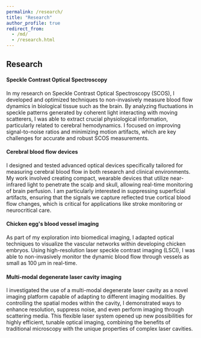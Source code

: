 ```yaml
---
permalink: /research/
title: "Research"
author_profile: true
redirect_from: 
  - /md/
  - /research.html
---
```


## Research 
#### Speckle Contrast Optical Spectroscopy
In my research on Speckle Contrast Optical Spectroscopy (SCOS), I developed and optimized techniques to non-invasively measure blood flow dynamics in biological tissue such as the brain. By analyzing fluctuations in speckle patterns generated by coherent light interacting with moving scatterers, I was able to extract crucial physiological information, particularly related to cerebral hemodynamics. I focused on improving signal-to-noise ratios and minimizing motion artifacts, which are key challenges for accurate and robust SCOS measurements.

#### Cerebral blood flow devices 
I designed and tested advanced optical devices specifically tailored for measuring cerebral blood flow in both research and clinical environments. My work involved creating compact, wearable devices that utilize near-infrared light to penetrate the scalp and skull, allowing real-time monitoring of brain perfusion. I am particularly interested in suppressing superficial artifacts, ensuring that the signals we capture reflected true cortical blood flow changes, which is critical for applications like stroke monitoring or neurocritical care.

#### Chicken egg's blood vessel imaging 
As part of my exploration into biomedical imaging, I adapted optical techniques to visualize the vascular networks within developing chicken embryos. Using high-resolution laser speckle contrast imaging (LSCI), I was able to non-invasively monitor the dynamic blood flow through vessels as small as 100 µm in real-time.

#### Multi-modal degenerate laser cavity imaging   
I investigated the use of a multi-modal degenerate laser cavity as a novel imaging platform capable of adapting to different imaging  modalities. By controlling the spatial modes within the cavity, I demonstrated ways to enhance resolution, suppress noise, and even perform imaging through scattering media. This flexible laser system opened up new possibilities for highly efficient, tunable optical imaging, combining the benefits of traditional microscopy with the unique properties of complex laser cavities.
